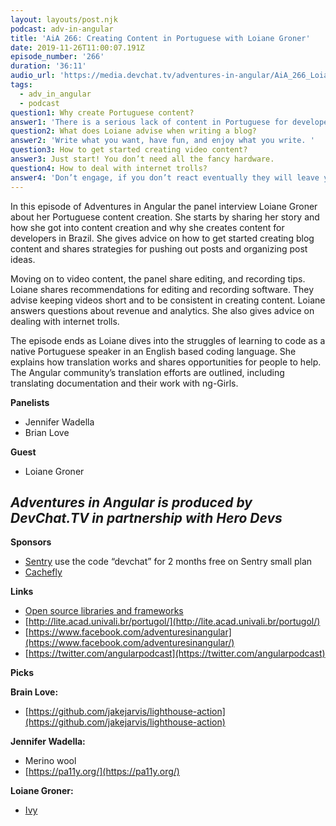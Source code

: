 ```yaml
---
layout: layouts/post.njk
podcast: adv-in-angular
title: 'AiA 266: Creating Content in Portuguese with Loiane Groner'
date: 2019-11-26T11:00:07.191Z
episode_number: '266'
duration: '36:11'
audio_url: 'https://media.devchat.tv/adventures-in-angular/AiA_266_Loiane_Groner.mp3'
tags:
  - adv_in_angular
  - podcast
question1: Why create Portuguese content?
answer1: 'There is a serious lack of content in Portuguese for developers in Brazil. '
question2: What does Loiane advise when writing a blog?
answer2: 'Write what you want, have fun, and enjoy what you write. '
question3: How to get started creating video content?
answer3: Just start! You don’t need all the fancy hardware.
question4: How to deal with internet trolls?
answer4: 'Don’t engage, if you don’t react eventually they will leave you alone.'
---
```

In this episode of Adventures in Angular the panel interview Loiane Groner about her Portuguese content creation. She starts by sharing her story and how she got into content creation and why she creates content for developers in Brazil. She gives advice on how to get started creating blog content and shares strategies for pushing out posts and organizing post ideas. 

Moving on to video content, the panel share editing, and recording tips. Loiane shares recommendations for editing and recording software. They advise keeping videos short and to be consistent in creating content. Loiane answers questions about revenue and analytics. She also gives advice on dealing with internet trolls. 

The episode ends as Loiane dives into the struggles of learning to code as a native Portuguese speaker in an English based coding language. She explains how translation works and shares opportunities for people to help. The Angular community’s translation efforts are outlined, including translating documentation and their work with ng-Girls.  


**Panelists**

- Jennifer Wadella
- Brian Love

**Guest**

- Loiane Groner

## _Adventures in Angular is produced by DevChat.TV in partnership with Hero Devs_

**Sponsors**

- [Sentry](http://sentry.io/) use the code “devchat” for 2 months free on Sentry small plan
- [Cachefly](https://www.cachefly.com/)

**Links**

- [Open source libraries and frameworks](https://almanac.httparchive.org/en/2019/javascript#open-source-libraries-and-frameworks)
- [http://lite.acad.univali.br/portugol/](http://lite.acad.univali.br/portugol/)
- [https://www.facebook.com/adventuresinangular](https://www.facebook.com/adventuresinangular/)
- [https://twitter.com/angularpodcast](https://twitter.com/angularpodcast)

**Picks**

**Brain Love:**

- [https://github.com/jakejarvis/lighthouse-action](https://github.com/jakejarvis/lighthouse-action)

**Jennifer Wadella:**

- Merino wool
- [https://pa11y.org/](https://pa11y.org/)

**Loiane Groner:**

- [Ivy](https://angular.io/guide/ivy)
